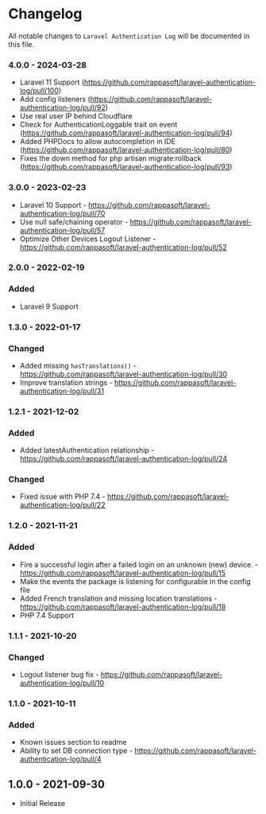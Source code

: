 # Changelog

All notable changes to `Laravel Authentication Log` will be documented in this file.

### 4.0.0 - 2024-03-28

- Laravel 11 Support (https://github.com/rappasoft/laravel-authentication-log/pull/100)
- Add config listeners (https://github.com/rappasoft/laravel-authentication-log/pull/92)
- Use real user IP behind Cloudflare
- Check for AuthenticationLoggable trait on event (https://github.com/rappasoft/laravel-authentication-log/pull/94)
- Added PHPDocs to allow autocompletion in IDE (https://github.com/rappasoft/laravel-authentication-log/pull/80)
- Fixes the down method for php artisan migrate:rollback (https://github.com/rappasoft/laravel-authentication-log/pull/93)

### 3.0.0 - 2023-02-23

- Laravel 10 Support - https://github.com/rappasoft/laravel-authentication-log/pull/70
- Use null safe/chaining operator - https://github.com/rappasoft/laravel-authentication-log/pull/57
- Optimize Other Devices Logout Listener - https://github.com/rappasoft/laravel-authentication-log/pull/52

### 2.0.0 - 2022-02-19

### Added

- Laravel 9 Support

### 1.3.0 - 2022-01-17

### Changed

- Added missing `hasTranslations()` - https://github.com/rappasoft/laravel-authentication-log/pull/30
- Improve translation strings - https://github.com/rappasoft/laravel-authentication-log/pull/31

### 1.2.1 - 2021-12-02

### Added

- Added latestAuthentication relationship - https://github.com/rappasoft/laravel-authentication-log/pull/24

### Changed

- Fixed issue with PHP 7.4 - https://github.com/rappasoft/laravel-authentication-log/pull/22

### 1.2.0 - 2021-11-21

### Added

- Fire a successful login after a failed login on an unknown (new) device. - https://github.com/rappasoft/laravel-authentication-log/pull/15
- Make the events the package is listening for configurable in the config file
- Added French translation and missing location translations - https://github.com/rappasoft/laravel-authentication-log/pull/18
- PHP 7.4 Support

### 1.1.1 - 2021-10-20

### Changed

- Logout listener bug fix - https://github.com/rappasoft/laravel-authentication-log/pull/10

### 1.1.0 - 2021-10-11

### Added

- Known issues section to readme
- Ability to set DB connection type - https://github.com/rappasoft/laravel-authentication-log/pull/4

## 1.0.0 - 2021-09-30

- Initial Release
